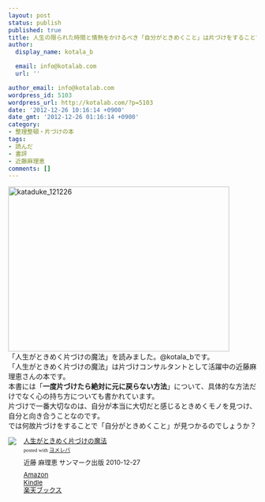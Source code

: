 ```yaml
---
layout: post
status: publish
published: true
title: 人生の限られた時間と情熱をかけるべき「自分がときめくこと」は片づけをすることで見えてくる「人生がときめく片づけの魔法」
author:
  display_name: kotala_b

  email: info@kotalab.com
  url: ''

author_email: info@kotalab.com
wordpress_id: 5103
wordpress_url: http://kotalab.com/?p=5103
date: '2012-12-26 10:16:14 +0900'
date_gmt: '2012-12-26 01:16:14 +0900'
category:
- 整理整頓・片づけの本
tags:
- 読んだ
- 書評
- 近藤麻理恵
comments: []
---
```

<p><a href="http://kotalab.com/wp-content/uploads/kataduke_121226.jpg" target="_blank"><img src="http://kotalab.com/wp-content/uploads/kataduke_121226-448x335.jpg" alt="kataduke_121226" width="448" height="335" class="alignnone size-large wp-image-5104" /></a><br />
「人生がときめく片づけの魔法」を読みました。@kotala_bです。<br />
「人生がときめく片づけの魔法」は片づけコンサルタントとして活躍中の近藤麻理恵さんの本です。<br />
本書には「<strong>一度片づけたら絶対に元に戻らない方法</strong>」について、具体的な方法だけでなく心の持ち方についても書かれています。<br />
片づけで一番大切なのは、自分が本当に大切だと感じるときめくモノを見つけ、自分と向き合うことなのです。<br />
では何故片づけをすることで「自分がときめくこと」が見つかるのでしょうか？</p>
<div class="booklink-box" style="text-align:left;padding-bottom:20px;font-size:small;overflow: hidden">
<div class="booklink-image" style="float:left;margin:0 15px 10px 0"><a href="http://www.amazon.co.jp/exec/obidos/asin/4763131206/same-22/" name="booklink" rel="nofollow" target="_blank"><img src="http://ecx.images-amazon.com/images/I/4189tfrr0ML._SL160_.jpg" style="border: none" /></a></div>
<div class="booklink-info" style="line-height:120%;overflow: hidden">
<div class="booklink-name" style="margin-bottom:10px;line-height:120%"><a href="http://www.amazon.co.jp/exec/obidos/asin/4763131206/same-22/" rel="nofollow" name="booklink" target="_blank">人生がときめく片づけの魔法</a>
<div class="booklink-powered-date" style="font-size:8pt;margin-top:5px;font-family:verdana;line-height:120%">posted with <a href="http://yomereba.com" target="_blank">ヨメレバ</a></div>
</div>
<div class="booklink-detail" style="margin-bottom:5px">近藤 麻理恵 サンマーク出版 2010-12-27    </div>
<div class="booklink-link2" style="margin-top:10px">
<div class="shoplinkamazon"><a href="http://www.amazon.co.jp/exec/obidos/asin/4763131206/same-22/" rel="nofollow" target="_blank" title="アマゾン">Amazon</a></div>
<div class="shoplinkkindle"><a href="http://www.amazon.co.jp/exec/obidos/ASIN/B008BCCFXY/same-22/" rel="nofollow" target="_blank">Kindle</a></div>
<div class="shoplinkrakuten"><a href="http://hb.afl.rakuten.co.jp/hgc/0fa7afc8.bbfc196a.0fa7afc9.d56c38f1/?pc=http%3A%2F%2Fbooks.rakuten.co.jp%2Frb%2F6913191%2F%3Fscid%3Daf_ich_link_urltxt%26m%3Dhttp%3A%2F%2Fm.rakuten.co.jp%2Fev%2Fbook%2F" rel="nofollow" target="_blank" title="楽天ブックス">楽天ブックス</a></div>
</div>
</div>
<div class="booklink-footer" style="clear: left"></div>
</div>
<p><!--more--><br />
<!--</p>
<h2>モノと向き合い、捨てるということ</h2>
<p>部屋が自然に散らかることはありません。<br />
自分自身が散らかしているから散らかるのです。<br />
目の前にモノがあるという事実。過去に自分自身が選択しているからこそ、目の前にモノが存在しているのです。<br />
<strong>今目の前にあるモノに対してとれる行動は3つ。<br />
今向き合うか、いつか向き合うか、死ぬまで向き合わないか。<br />
一つ一つのものと向き合ってみて出てきた感情を味わって初めてモノとの関係を消化できるのです。<br />
もしいつか向き合おうと思ったら、なるべく早く、出来れば今すぐに向き合ってみてください。</strong><br />
この年末はちょうどいい機会かも知れません。<br />
大掃除をする前にまずは今あるモノと向き合ってみてください。</p>
<h2>何故モノが捨てられないのか</h2>
<p>モノが捨てられない理由はたった2つ。<br />
「過去に対する執着」か「将来に対する不安」があるからです。<br />
捨てられないモノ一つ一つと向き合い、何故捨てられないかを考えてみてください。<br />
「過去に対する執着」か「将来に対する不安」のどちらか2つになるはずです。<br />
「自分にとって何が必要か」「何があれば満たされるのか」「何を求めているのか」これさえわかれば不必要な物が増えることはありません。<br />
わからないから、モノが捨てられずにモノが増えてしまうのです。</p>
<h2>モノを減らすことで得る効果は計り知れない</h2>
<p>モノを減らし、ないことをわかっていれば不必要に探すことはなくなります。<br />
なければないなりに何をすればいいのか、行動を起こすしかなくなるのです。<br />
行動してみることで思いもよらぬ発見や出会いがあるものです。<br />
僕は今年1年間で行動を起こすことが今までより多くなりました。<br />
そして1年前では考えられなかったことが現実になっています。<br />
ブログを書き始めたこと、ブログを通して色々な人と知り合えたこと、会いたかった人に会えたこと。<br />
これも全て自分が行動したからでした。<br />
また、モノを捨て続けることで判断の責任を自分で持つようになります。<br />
「あの人のせいでこうなった」ということを考えなくなり、「全ては自分の判断でやった、今大切なのは自分がどうやって行動するべきなのかだ」ということを考えるようになります。</p>
<h2>本当の人生は片づけたあとに始まる</h2>
<p><strong>片づけは人生の目的ではありません。<br />
人生の中で時間と情熱をかけるべき心底ときめく使命を見つけるために、片づけは役に立ちます。</strong><br />
それは何故なのか。<br />
片づけは過去の自分自身と向き合う作業だからです。</p>
<h2>最後に</h2>
<p>片づけが過去の自分と向き合う作業だということを知り、自分自身と向き合ってみたくなりました。<br />
自分と向き合って何に時間と情熱をかけるべきなのかを再確認してみます。<br />
「リバウンドをしない、一度片づけたら元に戻らない」具体的なやり方については本書をご覧ください！<br />
片づける順番から収納の仕方まで丁寧に解説されています。<br />
是非読んでみてください！オススメです！<br />
なおKindle版の電子書籍は現在400円だそうです！<br />
僕が買ったとき（2週間前）は900円でした・・。</p>
<div class="booklink-box" style="text-align:left;padding-bottom:20px;font-size:small;overflow: hidden">
<div class="booklink-image" style="float:left;margin:0 15px 10px 0"><a href="http://www.amazon.co.jp/exec/obidos/asin/4763131206/same-22/" name="booklink" rel="nofollow" target="_blank"><img src="http://ecx.images-amazon.com/images/I/4189tfrr0ML._SL160_.jpg" style="border: none" /></a></div>
<div class="booklink-info" style="line-height:120%;overflow: hidden">
<div class="booklink-name" style="margin-bottom:10px;line-height:120%"><a href="http://www.amazon.co.jp/exec/obidos/asin/4763131206/same-22/" rel="nofollow" name="booklink" target="_blank">人生がときめく片づけの魔法</a>
<div class="booklink-powered-date" style="font-size:8pt;margin-top:5px;font-family:verdana;line-height:120%">posted with <a href="http://yomereba.com" target="_blank">ヨメレバ</a></div>
</div>
<div class="booklink-detail" style="margin-bottom:5px">近藤 麻理恵 サンマーク出版 2010-12-27    </div>
<div class="booklink-link2" style="margin-top:10px">
<div class="shoplinkamazon"><a href="http://www.amazon.co.jp/exec/obidos/asin/4763131206/same-22/" rel="nofollow" target="_blank" title="アマゾン">Amazon</a></div>
<div class="shoplinkkindle"><a href="http://www.amazon.co.jp/exec/obidos/ASIN/B008BCCFXY/same-22/" rel="nofollow" target="_blank">Kindle</a></div>
<div class="shoplinkrakuten"><a href="http://hb.afl.rakuten.co.jp/hgc/0fa7afc8.bbfc196a.0fa7afc9.d56c38f1/?pc=http%3A%2F%2Fbooks.rakuten.co.jp%2Frb%2F6913191%2F%3Fscid%3Daf_ich_link_urltxt%26m%3Dhttp%3A%2F%2Fm.rakuten.co.jp%2Fev%2Fbook%2F" rel="nofollow" target="_blank" title="楽天ブックス">楽天ブックス</a></div>
</div>
</div>
<div class="booklink-footer" style="clear: left"></div>
</div>
